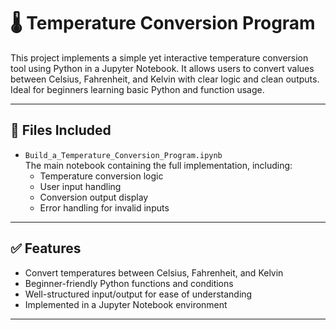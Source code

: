 # 🌡️ Temperature Conversion Program

This project implements a simple yet interactive temperature conversion tool using Python in a Jupyter Notebook. It allows users to convert values between Celsius, Fahrenheit, and Kelvin with clear logic and clean outputs. Ideal for beginners learning basic Python and function usage.

---

## 📂 Files Included

- `Build_a_Temperature_Conversion_Program.ipynb`  
  The main notebook containing the full implementation, including:
  - Temperature conversion logic
  - User input handling
  - Conversion output display
  - Error handling for invalid inputs

---

## ✅ Features

- Convert temperatures between Celsius, Fahrenheit, and Kelvin
- Beginner-friendly Python functions and conditions
- Well-structured input/output for ease of understanding
- Implemented in a Jupyter Notebook environment

---

